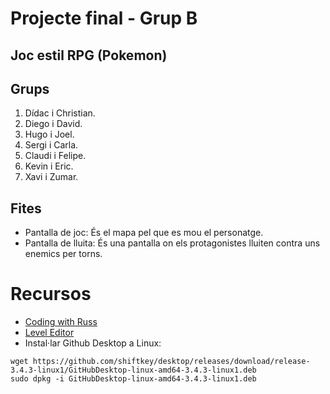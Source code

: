 # Projecte final - Grup B
## Joc estil RPG (Pokemon)

## Grups

1. Dídac i Christian.
2. Diego i David.
3. Hugo i Joel.
4. Sergi i Carla.
5. Claudi i Felipe.
6. Kevin i Eric.
7. Xavi i Zumar.
 

## Fites

- Pantalla de joc: És el mapa pel que es mou el personatge.
- Pantalla de lluita: És una pantalla on els protagonistes lluiten contra uns enemics per torns.


# Recursos

- [Coding with Russ](http://www.codingwithruss.com/)
- [Level Editor](https://www.youtube.com/watch?v=-vQPEfK_GJQ)
- Instal·lar Github Desktop a Linux:

```
wget https://github.com/shiftkey/desktop/releases/download/release-3.4.3-linux1/GitHubDesktop-linux-amd64-3.4.3-linux1.deb
sudo dpkg -i GitHubDesktop-linux-amd64-3.4.3-linux1.deb
```
